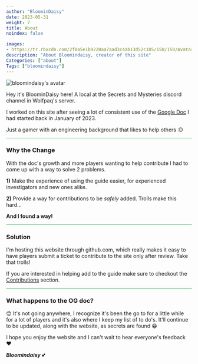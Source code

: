 ```yaml
---
author: "BloominDaisy"
date: 2023-05-31
weight: 7
title: About
noindex: false

images:
- https://tr.rbxcdn.com/2f0a5e1b9220aa7aad3c4ab13d52c185/150/150/AvatarHeadshot/Png
description: "About Bloomindaisy, creator of this site"
Categories: ["about"]
Tags: ["bloomindaisy"]
---
```


![bloomindaisy's avatar](https://tr.rbxcdn.com/2f0a5e1b9220aa7aad3c4ab13d52c185/150/150/AvatarHeadshot/Png)

Hey it's BloominDaisy here! A local at the Secrets and Mysteries discord channel in Wolfpaq's server.

I worked on this site after seeing a lot of consistent use of the [Google Doc](https://docs.google.com/document/d/1xIEoVSAsFoBpZYfg6fYfoWsWe6F7Pu-ARkPTVMRCTZk/edit?usp=sharing) I had started back in January of 2023.

Just a gamer with an engineering background that likes to help others :D

<hr style="background-color: #28b44c" size=8>

### Why the Change

With the doc's growth and more players wanting to help contribute I had to come up with a way to solve 2 problems.


**1)** Make the experience of using the guide easier, for experienced investigators and new ones alike.

**2)** Provide a way for contributions to be _safely_ added. Trolls make this hard... 


**And I found a way!** 

<hr style="background-color: #28b44c" size=8>

### Solution

I'm hosting this website through github.com, which really makes it easy to have players submit a ticket to contribute to the site only after review. Take that trolls!

If you are interested in helping add to the guide make sure to checkout the [Contributions](../../contribute/) section. 

<hr style="background-color: #28b44c" size=8>

### What happens to the OG doc?

<span class="nowrap"><span class="emojify">😊</span> It's not going anywhere, I recognize it's been the go to for a little while for a lot of players and it's also where I keep my list of to do's. It'll continue to be updated, along with the website, as secrets are found <span class="nowrap"><span class="emojify">😁</span>


I hope you enjoy the website and I can't wait to hear everyone's feedback <span class="nowrap"><span class="emojify">❤</span>

_**Bloomindaisy**_ <span class="nowrap"><span class="emojify">💕</span>

